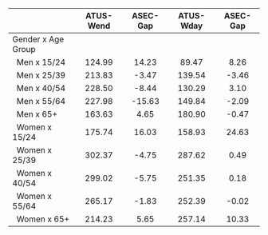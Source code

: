 
|                      |    ATUS-Wend |     ASEC-Gap |    ATUS-Wday |     ASEC-Gap |
| -------------------- | :----------: | :----------: | :----------: | :----------: |
| Gender x Age Group   |              |              |              |              |
| &nbsp;&nbsp;Men x 15/24 |       124.99 |        14.23 |        89.47 |         8.26 |
| &nbsp;&nbsp;Men x 25/39 |       213.83 |        -3.47 |       139.54 |        -3.46 |
| &nbsp;&nbsp;Men x 40/54 |       228.50 |        -8.44 |       130.29 |         3.10 |
| &nbsp;&nbsp;Men x 55/64 |       227.98 |       -15.63 |       149.84 |        -2.09 |
| &nbsp;&nbsp;Men x 65+ |       163.63 |         4.65 |       180.90 |        -0.47 |
| &nbsp;&nbsp;Women x 15/24 |       175.74 |        16.03 |       158.93 |        24.63 |
| &nbsp;&nbsp;Women x 25/39 |       302.37 |        -4.75 |       287.62 |         0.49 |
| &nbsp;&nbsp;Women x 40/54 |       299.02 |        -5.75 |       251.35 |         0.18 |
| &nbsp;&nbsp;Women x 55/64 |       265.17 |        -1.83 |       252.39 |        -0.02 |
| &nbsp;&nbsp;Women x 65+ |       214.23 |         5.65 |       257.14 |        10.33 |

